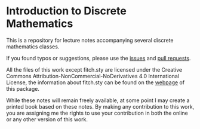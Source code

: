 # Introduction to Discrete Mathematics

This is a repository for lecture notes accompanying several discrete mathematics classes.

If you found typos or suggestions, please use the [issues](https://github.com/aaknop/I2DM/issues) and [pull requests](https://github.com/aaknop/I2DM/pulls).

All the files of this work except fitch.sty are licensed under the Creative
Commons Attribution-NonCommercial-NoDerivatives 4.0 International License, the
information about fitch.sty can be found on the
[webpage](https://www.mathstat.dal.ca/~selinger/fitch/) of this package.

While these notes will remain freely available, at some point I may create a
printed book based on these notes. By making any contribution to this work, you
are assigning me the  rights to use your contribution in both the online or any
other version of this work.
